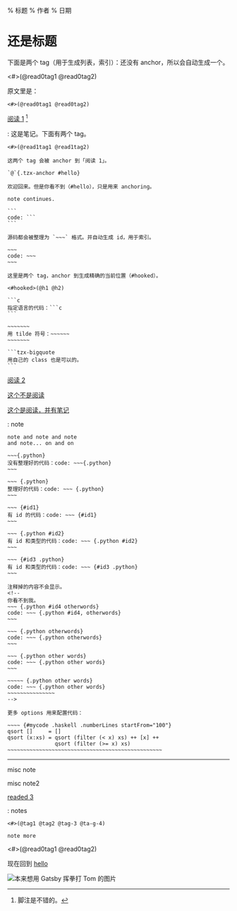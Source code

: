 % 标题
% 作者
% 日期

还是标题
========

下面是两个 tag（用于生成列表，索引）：还没有 anchor，所以会自动生成一个。

<#>(@read0tag1 @read0tag2)

原文里是：

```
<#>(@read0tag1 @read0tag2)
```

[阅读 1](https://raw.githubusercontent.com/district10/blog/master/_pages/notes.md) [^脚注]

:   这是笔记。下面有两个 tag。

    <#>(@read1tag1 @read1tag2)

    这两个 tag 会被 anchor 到「阅读 1」。

    `@`{.tzx-anchor #hello}

    欢迎回来。但是你看不到（#hello），只是用来 anchoring。

    note continues.

    ```
    code: ```
    ```

    源码都会被整理为 `~~~` 格式。并自动生成 id，用于索引。

    ~~~
    code: ~~~
    ~~~

    这里是两个 tag，anchor 到生成精确的当前位置（#hooked）。

    <#hooked>(@h1 @h2)

    ```c
    指定语言的代码：```c
    ```

    ~~~~~~~
    用 tilde 符号：~~~~~~
    ~~~~~~~

    ```tzx-bigquote
    用自己的 class 也是可以的。
    ```

[^脚注]: 脚注是不错的。

[阅读 2](https://github.com/hadley/adv-r/)

[这个不是阅读]

[这个不是阅读]: http://dvorak4tzx.com

[这个是阅读，并有笔记](http://johnmacfarlane.net/pandoc/)

:   note

    note and note and note
    and note... on and on

    ~~~{.python}
    没有整理好的代码：code: ~~~{.python}
    ~~~

    ~~~ {.python}
    整理好的代码：code: ~~~ {.python}
    ~~~

    ~~~ {#id1}
    有 id 的代码：code: ~~~ {#id1}
    ~~~

    ~~~ {.python #id2}
    有 id 和类型的代码：code: ~~~ {.python #id2}
    ~~~

    ~~~ {#id3 .python}
    有 id 和类型的代码：code: ~~~ {#id3 .python}
    ~~~

    注释掉的内容不会显示。
    <!--
    你看不到我。
    ~~~ {.python #id4 otherwords}
    code: ~~~ {.python #id4, otherwords}
    ~~~

    ~~~ {.python otherwords}
    code: ~~~ {.python otherwords}
    ~~~

    ~~~ {.python other words}
    code: ~~~ {.python other words}
    ~~~

    ~~~~~ {.python other words}
    code: ~~~ {.python other words}
    ~~~~~~~~~~~~~~~
    -->

    更多 options 用来配置代码：

    ~~~~ {#mycode .haskell .numberLines startFrom="100"}
    qsort []     = []
    qsort (x:xs) = qsort (filter (< x) xs) ++ [x] ++
                   qsort (filter (>= x) xs)
    ~~~~~~~~~~~~~~~~~~~~~~~~~~~~~~~~~~~~~~~~~~~~~~~~~

---

misc note

misc note2

[readed 3](https://github.com/district10/extract-out-a-reading-list/blob/master/.gitignore)

:   notes

    <#>(@tag1 @tag2 @tag-3 @ta-g-4)

    note more

<#>(@read0tag1 @read0tag2)

<!--
~~~~~~~~~~~~~~~~~~tzx-bigquote
```nested
code here
```
~~~~~~~~~~~~~~~~~~
-->

现在回到 [hello](#hello)

![][standalone-pic-big-one]

[inline-pic-without-showing-this-text]: http://gnat-tang-shared-image.qiniudn.com/emoji/11.gif
[standalone-pic-small-one]: http://gnat.qiniudn.com/dexter.jpg
[standalone-pic-big-one]: http://gnat.qiniudn.com/jodie-foster-math.png "本来想用 Gatsby 挥拳打 Tom 的图片"
